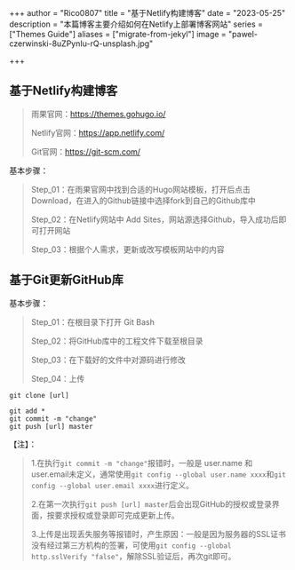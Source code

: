 +++
author = "Rico0807"
title = "基于Netlify构建博客"
date = "2023-05-25"
description = "本篇博客主要介绍如何在Netlify上部署博客网站"
series = ["Themes Guide"]
aliases = ["migrate-from-jekyl"]
image = "pawel-czerwinski-8uZPynIu-rQ-unsplash.jpg"

+++

## 基于Netlify构建博客

> 雨果官网：https://themes.gohugo.io/
>
> Netlify官网：https://app.netlify.com/
>
> Git官网：https://git-scm.com/

基本步骤：

> Step_01：在雨果官网中找到合适的Hugo网站模板，打开后点击Download，在进入的Github链接中选择fork到自己的Github库中
>
> Step_02：在Netlify网站中 Add Sites，网站源选择Github，导入成功后即可打开网站
>
> Step_03：根据个人需求，更新或改写模板网站中的内容

## 基于Git更新GitHub库

基本步骤：

> Step_01：在根目录下打开 Git Bash
>
> Step_02：将GitHub库中的工程文件下载至根目录
>
> Step_03：在下载好的文件中对源码进行修改
>
> Step_04：上传

```git
git clone [url]

git add *
git commit -m "change"
git push [url] master
```

【注】：

> 1.在执行`git commit -m "change"`报错时，一般是 user.name 和 user.email未定义，通常使用`git config --global user.name xxxx`和`git config --global user.email xxxx`进行定义。
>
> 2.在第一次执行`git push [url] master`后会出现GitHub的授权或登录界面，按要求授权或登录即可完成更新上传。
>
> 3.上传是出现丢失服务等报错时，产生原因：一般是因为服务器的SSL证书没有经过第三方机构的签署，可使用`git config --global http.sslVerify "false"`，解除SSL验证后，再次git即可。
